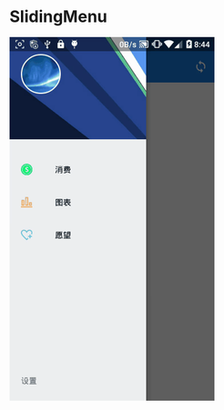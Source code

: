 # SlidingMenu
![image](https://github.com/newerZGQ/SlidingMenu/blob/master/image/GIF_20160522_204516.gif)
